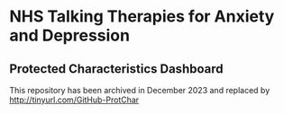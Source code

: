 # NHS Talking Therapies for Anxiety and Depression
## Protected Characteristics Dashboard

This repository has been archived in December 2023 and replaced by http://tinyurl.com/GitHub-ProtChar
